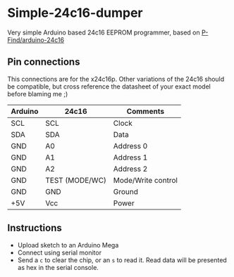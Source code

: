 # Simple-24c16-dumper
Very simple Arduino based 24c16 EEPROM programmer, based on [P-Find/arduino-24c16](https://github.com/P-Find/arduino-24c16)

## Pin connections
This connections are for the x24c16p. Other variations of the 24c16 should be compatible, but cross reference the datasheet of your exact model before blaming me ;)

|Arduino|24c16|Comments|
|-------|-----|--------|
|SCL|SCL|Clock|
|SDA|SDA|Data|
|GND|A0|Address 0|
|GND|A1|Address 1|
|GND|A2|Address 2|
|GND|TEST (MODE/WC)|Mode/Write control|
|GND|GND|Ground|
|+5V|Vcc|Power|

## Instructions
- Upload sketch to an Arduino Mega
- Connect using serial monitor
- Send a `c` to clear the chip, or an `s` to read it. Read data will be presented as hex in the serial console.
